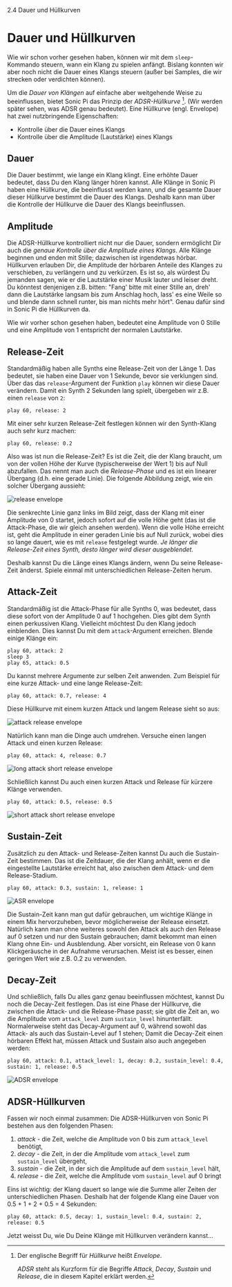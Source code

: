 2.4 Dauer und Hüllkurven

# Dauer und Hüllkurven

Wie wir schon vorher gesehen haben, können wir mit dem `sleep`-Kommando 
steuern, wann ein Klang zu spielen anfängt. Bislang konnten wir aber 
noch nicht die Dauer eines Klangs steuern (außer bei Samples, die wir 
strecken oder verdichten können).

Um die *Dauer von Klängen* auf einfache aber weitgehende Weise zu 
beeinflussen, bietet Sonic Pi das Prinzip der *ADSR-Hüllkurve* [^1]. 
(Wir werden später sehen, was ADSR genau bedeutet). Eine Hüllkurve 
(engl. Envelope) hat zwei nutzbringende Eigenschaften:

* Kontrolle über die Dauer eines Klangs
* Kontrolle über die Amplitude (Lautstärke) eines Klangs

## Dauer

Die Dauer bestimmt, wie lange ein Klang klingt. Eine erhöhte Dauer 
bedeutet, dass Du den Klang länger hören kannst. Alle Klänge in Sonic 
Pi haben eine Hüllkurve, die beeinflusst werden kann, und die gesamte 
Dauer dieser Hüllkurve bestimmt die Dauer des Klangs. Deshalb kann man 
über die Kontrolle der Hüllkurve die Dauer des Klangs beeinflussen.
 
## Amplitude

Die ADSR-Hüllkurve kontrolliert nicht nur die Dauer, sondern ermöglicht 
Dir auch die *genaue Kontrolle über die Amplitude eines Klangs*. Alle 
Klänge beginnen und enden mit Stille; dazwischen ist irgendetwas 
hörbar. Hüllkurven erlauben Dir, die Amplitude der hörbaren Anteile des 
Klanges zu verschieben, zu verlängern und zu verkürzen. Es ist so, als 
würdest Du jemanden sagen, wie er die Lautstärke einer Musik lauter und 
leiser dreht. Du könntest denjenigen z.B. bitten: "Fang' bitte mit einer 
Stille an, dreh' dann die Lautstärke langsam bis zum Anschlag hoch, 
lass' es eine Weile so und blende dann schnell runter, bis man nichts 
mehr hört". Genau dafür sind in Sonic Pi die Hüllkurven da.

Wie wir vorher schon gesehen haben, bedeutet eine Amplitude von 0 
Stille und eine Amplitude von 1 entspricht der normalen Lautstärke.

## Release-Zeit

Standardmäßig haben alle Synths eine Release-Zeit von der Länge 1. Das 
bedeutet, sie haben eine Dauer von 1 Sekunde, bevor sie verklungen 
sind. Über das das `release`-Argument der Funktion `play` können
wir diese Dauer verändern. Damit ein Synth 2 Sekunden lang spielt,
übergeben wir z.B. einen `release` von `2`:

```
play 60, release: 2
```

Mit einer sehr kurzen Release-Zeit festlegen können wir den
Synth-Klang auch sehr kurz machen:

```
play 60, release: 0.2
```

Also was ist nun die Release-Zeit? Es ist die Zeit, die der Klang 
braucht, um von der vollen Höhe der Kurve (typischerweise der Wert 1) 
bis auf Null abzufallen. Das nennt man auch die *Release-Phase* und es 
ist ein linearer Übergang (d.h. eine gerade Linie). Die folgende 
Abbildung zeigt, wie ein solcher Übergang aussieht:

![release envelope](:/images/tutorial/env-release.png)

Die senkrechte Linie ganz links im Bild zeigt, dass der Klang mit einer 
Amplitude von 0 startet, jedoch sofort auf die volle Höhe geht (das ist 
die Attack-Phase, die wir gleich ansehen werden). Wenn die volle Höhe 
erreicht ist, geht die Amplitude in einer geraden Linie bis auf Null 
zurück, wobei dies so lange dauert, wie es mit `release` festgelegt 
wurde. *Je länger die Release-Zeit eines Synth, desto länger wird 
dieser ausgeblendet.*

Deshalb kannst Du die Länge eines Klangs ändern, wenn Du seine 
Release-Zeit änderst. Spiele einmal mit unterschiedlichen Release-Zeiten 
herum.

## Attack-Zeit

Standardmäßig ist die Attack-Phase für alle Synths 0, was bedeutet, 
dass diese sofort von der Amplitude 0 auf 1 hochgehen. Dies gibt dem 
Synth einen perkussiven Klang. Vielleicht möchtest Du den Klang jedoch 
einblenden. Dies kannst Du mit dem `attack`-Argument erreichen. Blende 
einige Klänge ein:

```
play 60, attack: 2
sleep 3
play 65, attack: 0.5
```

Du kannst mehrere Argumente zur selben Zeit anwenden. Zum Beispiel für 
eine kurze Attack- und eine lange Release-Zeit:

```
play 60, attack: 0.7, release: 4
```

Diese Hüllkurve mit einem kurzen Attack und langem Release sieht so aus:

![attack release envelope](:/images/tutorial/env-attack-release.png)

Natürlich kann man die Dinge auch umdrehen. Versuche einen langen 
Attack und einen kurzen Release:

```
play 60, attack: 4, release: 0.7
```

![long attack short release envelope](:/images/tutorial/env-long-attack-short-release.png)

Schließlich kannst Du auch einen kurzen Attack und Release für kürzere 
Klänge verwenden.

```
play 60, attack: 0.5, release: 0.5
```

![short attack short release envelope](:/images/tutorial/env-short-attack-short-release.png)

## Sustain-Zeit

Zusätzlich zu den Attack- und Release-Zeiten kannst Du auch die 
Sustain-Zeit bestimmen. Das ist die Zeitdauer, die der Klang anhält, 
wenn er die eingestellte Lautstärke erreicht hat, also zwischen dem 
Attack- und dem Release-Stadium.

```
play 60, attack: 0.3, sustain: 1, release: 1
```

![ASR envelope](:/images/tutorial/env-attack-sustain-release.png)

Die Sustain-Zeit kann man gut dafür gebrauchen, um wichtige Klänge in 
einem Mix hervorzuheben, bevor möglicherweise der Release einsetzt. 
Natürlich kann man ohne weiteres sowohl den Attack als auch den Release 
auf 0 setzen und nur den Sustain gebrauchen; damit bekommt man einen 
Klang ohne Ein- und Ausblendung. Aber vorsicht, ein Release von 0 kann 
Klickgeräusche in der Aufnahme verursachen. Meist ist es besser, 
einen geringen Wert wie z.B. 0.2 zu verwenden.

## Decay-Zeit

Und schließlich, falls Du alles ganz genau beeinflussen möchtest, 
kannst Du noch die Decay-Zeit festlegen. Das ist eine Phase der 
Hüllkurve, die zwischen die Attack- und die Release-Phase passt; sie 
gibt die Zeit an, wo die Amplitude vom `attack_level` zum 
`sustain_level` hinunterfällt. Normalerweise steht das Decay-Argument 
auf 0, während sowohl das Attack- als auch das Sustain-Level auf 1 
stehen; Damit die Decay-Zeit einen hörbaren Effekt hat, müssen Attack
und Sustain also auch angegeben werden:

```
play 60, attack: 0.1, attack_level: 1, decay: 0.2, sustain_level: 0.4, sustain: 1, release: 0.5
```

![ADSR envelope](:/images/tutorial/env-attack-decay-sustain-release.png)

## ADSR-Hüllkurven

Fassen wir noch einmal zusammen: Die ADSR-Hüllkurven von Sonic Pi
bestehen aus den folgenden Phasen:

1. *attack* - die Zeit, welche die Amplitude von 0 bis zum `attack_level` benötigt,
2. *decay* - die Zeit, in der die Amplitude vom `attack_level` zum `sustain_level` übergeht,
3. *sustain* - die Zeit, in der sich die Amplitude auf dem `sustain_level` hält,
4. *release* - die Zeit, welche die Amplitude vom `sustain_level` auf 0 bringt

Eins ist wichtig: der Klang dauert so lange wie die Summe aller Zeiten 
der unterschiedlichen Phasen. Deshalb hat der folgende Klang eine Dauer 
von 0.5 + 1 + 2 + 0.5 = 4 Sekunden:

```
play 60, attack: 0.5, decay: 1, sustain_level: 0.4, sustain: 2, release: 0.5
```

Jetzt weisst Du, wie Du Deine Klänge mit Hüllkurven verändern kannst...

[^1]: Der englische Begriff für *Hüllkurve* heißt *Envelope*.

    *ADSR* steht als Kurzform für die Begriffe *Attack*, *Decay*,
    *Sustain* und *Release*, die in diesem Kapitel erklärt werden.
